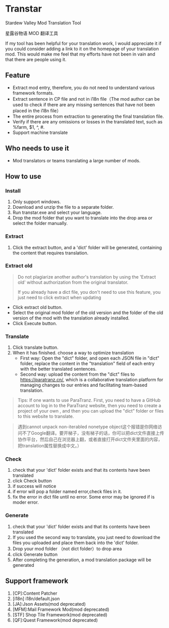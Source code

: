 # Transtar
Stardew Valley Mod Translation Tool

星露谷物语 MOD 翻译工具

If my tool has been helpful for your translation work, I would appreciate it if you could consider adding a link to it on the homepage of your translation mod. This would make me feel that my efforts have not been in vain and that there are people using it.

## Feature

* Extract mod entry, therefore, you do not need to understand various framework formats.
* Extract sentence in CP file and not in i18n file（The mod author can be used to check if there are any missing sentences that have not been placed in the i18n file）
* The entire process from extraction to generating the final translation file.
* Verify if there are any omissions or losses in the translated text, such as %farm, $1, ^, #.
* Support machine translate

## Who needs to use it
* Mod translators or teams translating a large number of mods.
## How to use
### Install
1. Only support windows.
2. Download and unzip the file to a separate folder.
3. Run transtar.exe and select your language.
4. Drop the mod folder that you want to translate into the drop area or select the folder manually.

### Extract
1. Click the extract button, and a 'dict' folder will be generated, containing the content that requires translation.

### Extract old
> Do not plagiarize another author's translation by using the 'Extract old' without authorization from the original translator.
> 
> If you already have a dict file, you don't need to use this feature, you just need to click extract when updating
* Click extract old button.
* Select the original mod folder of the old version and the folder of the old version of the mod with the translation already installed.
* Click Execute button.

### Translate
1. Click translate button.
2. When it has finished. choose a way to optimize translation
   * First way: Open the "dict" folder, and open each JSON file in "dict" folder, replace the content in the "translation" field of each entry with the better translated sentences.
   * Second way:  upload the content from the "dict" files to https://paratranz.cn/, which is a collaborative translation platform for managing changes to our entries and facilitating team-based translation.﻿
> Tips:
  If one wants to use ParaTranz. First, you need to have a GitHub account to log in to the ParaTranz website, then you need to create a project of your own , and then you can upload the "dict" folder or files to this website to translate.

> 遇到cannot unpack non-iterabled nonetype object这个报错是你网络访问不了Google翻译。要开梯子，没有梯子的话，你可以把dict文件直接上传协作平台，然后自己在浏览器上翻，或者直接打开dict文件夹里面的内容，把translation属性替换成中文。）

### Check

1. check that your 'dict' folder exists and that its contents have been translated
2. click Check button
3. if success will notice
4. if error will pop a folder named error,check files in it.
5. fix the error in dict file until no error. Some error may be ignored if is moder error.

### Generate
1. check that your 'dict' folder exists and that its contents have been translated
2. If you used the second way to translate, you just need to download the files you uploaded and place them back into the 'dict' folder.
3. Drop your mod folder （not dict folder）to drop area
4. click Generate button
5. After completing the generation, a mod translation package will be generated

## Support framework
1. [CP]:Content Patcher
2. [i18n] i18n/default.json
3. [JA]:Json Assets(mod deprecated)
4. [MFM]:Mail Framework Mod(mod deprecated)
5. [STF] Shop Tile Framework(mod deprecated)
6. [QF]:Quest Framework(mod deprecated)

